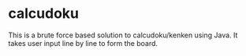 # calcudoku

This is a brute force based solution to calcudoku/kenken using Java. It takes user input line by line to form the board.
